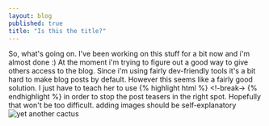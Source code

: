 ```yaml
---
layout: blog
published: true
title: "Is this the title?"
---
```





So, what's going on.
I've been working on this stuff for a bit now and i'm almost done :)
At the moment i'm trying to figure out a good way to give others access to the blog. Since i'm using fairly dev-friendly tools it's a bit hard to make blog posts by default. However this seems like a fairly good solution. I just have to teach her to use
{% highlight html %}
<!-break->
{% endhighlight %}
in order to stop the post teasers in the right spot.
Hopefully that won't be too difficult.
adding images should be self-explanatory
![yet another cactus]({{site.baseurl}}/http://globe-views.com/dcim/dreams/cactus/cactus-02.jpg)
